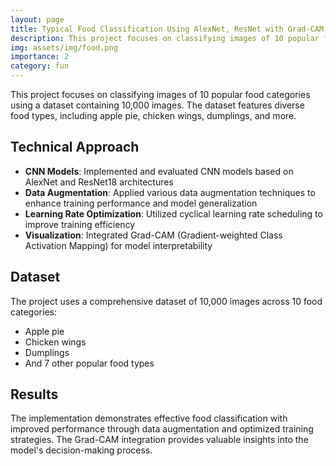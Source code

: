 ```yaml
---
layout: page
title: Typical Food Classification Using AlexNet, ResNet with Grad-CAM
description: This project focuses on classifying images of 10 popular food categories using CNN models based on AlexNet and ResNet18, incorporating data augmentation techniques and cyclical learning rate.
img: assets/img/food.png
importance: 2
category: fun
---
```


This project focuses on classifying images of 10 popular food categories using a dataset containing 10,000 images. The dataset features diverse food types, including apple pie, chicken wings, dumplings, and more.

## Technical Approach

- **CNN Models**: Implemented and evaluated CNN models based on AlexNet and ResNet18 architectures
- **Data Augmentation**: Applied various data augmentation techniques to enhance training performance and model generalization
- **Learning Rate Optimization**: Utilized cyclical learning rate scheduling to improve training efficiency
- **Visualization**: Integrated Grad-CAM (Gradient-weighted Class Activation Mapping) for model interpretability

## Dataset

The project uses a comprehensive dataset of 10,000 images across 10 food categories:

- Apple pie
- Chicken wings
- Dumplings
- And 7 other popular food types

## Results

The implementation demonstrates effective food classification with improved performance through data augmentation and optimized training strategies. The Grad-CAM integration provides valuable insights into the model's decision-making process.
